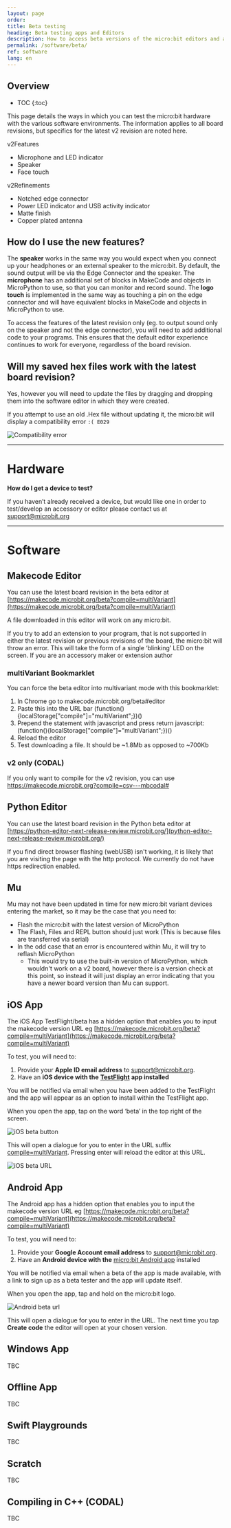 ```yaml
---
layout: page
order:
title: Beta testing
heading: Beta testing apps and Editors  
description: How to access beta versions of the micro:bit editors and apps
permalink: /software/beta/
ref: software
lang: en
---
```

## Overview

* TOC
{:toc}

This page details the ways in which you can test the micro:bit hardware with the various software environments.
The information applies to all board revisions, but specifics for the latest <span class="v2">v2</span> revision are noted here.

<span class="v2">v2</span>Features

- Microphone and LED indicator
- Speaker
- Face touch

<span class="v2">v2</span>Refinements

- Notched edge connector
- Power LED indicator and USB activity indicator
- Matte finish
- Copper plated antenna

## How do I use the new features?

The **speaker** works in the same way you would expect when you connect up your headphones or an external speaker to the micro:bit. By default, the sound output will be via the Edge Connector and the speaker.
The **microphone** has an additional set of blocks in MakeCode and objects in MicroPython to use, so that you can monitor and record sound. 
The **logo touch** is implemented in the same way as touching a pin on the edge connector and will have equivalent blocks in MakeCode and objects in MicroPython to use.

To access the features of the latest revision only (eg. to output sound only on the speaker and not the edge connector), you will need to add additional code to your programs. This ensures that the default editor experience continues to work for everyone, regardless of the board revision.


## Will my saved hex files work with the latest board revision?

Yes, however you will need to update the files by dragging and dropping them into the software editor in which they were created.

If you attempt to use an old .Hex file without updating it, the micro:bit will display a compatibility error `:( E029`

![Compatibility error](/docs/software/assets/compat-error.gif)

----------
# Hardware

**How do I get a device to test?**

If you haven’t already received a device, but would like one in order to test/develop an accessory or editor please contact us at [support@microbit.org](mailto:support@microbit.org?subject=Request%20for%20the%20latest%20micro%3Abit&body=Name%3A%0D%0A%0D%0AAddress%3A%0D%0A%0D%0AContact%20number%3A)

----------
# Software

## Makecode Editor

You can use the latest board revision in the beta editor at  [https://makecode.microbit.org/beta?compile=multiVariant](https://makecode.microbit.org/beta?compile=multiVariant)

A file downloaded in this editor will work on any micro:bit.

If you try to add an extension to your program, that is not supported in either the latest revision or previous revisions of the board, the micro:bit will throw an error. This will take the form of a single ‘blinking’ LED on the screen. If you are an accessory maker or extension author

### multiVariant Bookmarklet
You can force the beta editor into multivariant mode with this bookmarklet:

1. In Chrome go to makecode.microbit.org/beta#editor
2. Paste  this into the URL bar
    (function(){localStorage["compile"]="multiVariant";})()
3. Prepend the statement with javascript and press return
    javascript:(function(){localStorage["compile"]="multiVariant";})()
4. Reload the editor
5. Test downloading a file. It should be ~1.8Mb as opposed to ~700Kb

### v2 only (CODAL)
If you only want to compile for the <span class="v2">v2</span> revision, you can use https://makecode.microbit.org?compile=csv---mbcodal#

## Python Editor

You can use the latest board revision in the Python beta editor at [https://python-editor-next-release-review.microbit.org/](python-editor-next-release-review.microbit.org/)

If you find direct browser flashing (webUSB) isn't working, it is likely that you are visiting the page with the http protocol. We currently do not have https redirection enabled.

## Mu

Mu may not have been updated in time for new micro:bit variant devices entering the market, so it may be the case that you need to:

- Flash the micro:bit with the latest version of MicroPython
- The Flash, Files and REPL button should just work (This is because files are transferred via serial)
- In the odd case that an error is encountered within Mu, it will try to reflash MicroPython
    - This would try to use the built-in version of MicroPython, which wouldn't work on a v2 board, however there is a version check at this point, so instead it will just display an error indicating that you have a newer board version than Mu can support.

## iOS App

The iOS App TestFlight/beta has a hidden option that enables you to input the makecode version URL eg  [https://makecode.microbit.org/beta?compile=multiVariant](https://makecode.microbit.org/beta?compile=multiVariant)

To test, you will need to:

1. Provide your **Apple ID email address** to support@microbit.org.
2. Have an **iOS device with the** [**TestFlight**](https://testflight.apple.com/) **app installed**

You will be notified via email when you have been added to the TestFlight and the app will appear as an option to install within the TestFlight app.

When you open the app, tap on the word ‘beta’ in the top right of the screen. 

![iOS beta button](/docs/software/assets/ios-beta-button.png)

This will open a dialogue for you to enter in the URL suffix [compile=multiVariant](https://makecode.microbit.org/beta?compile=multiVariant). Pressing enter will reload the editor at this URL.

![iOS beta URL](/docs/software/assets/ios-beta-url.png)

## Android App

The Android app has a hidden option that enables you to input the makecode version URL eg  [https://makecode.microbit.org/beta?compile=multiVariant](https://makecode.microbit.org/beta?compile=multiVariant)

To test, you will need to:

1. Provide your **Google Account email address** to support@microbit.org.
2. Have an **Android device with the** [micro:bit Android app](https://play.google.com/store/apps/details?id=com.samsung.microbit) installed

You will be notified via email when a beta of the app is made available, with a link to sign up as a beta tester and the app will update itself.

When you open the app, tap and hold on the micro:bit logo.

![Android beta url](/docs/software/assets/android-beta-url.png)

This will open a dialogue for you to enter in the URL. The next time you tap **Create code** the editor will open at your chosen version.

## Windows App

TBC

## Offline App

TBC

## Swift Playgrounds

TBC


## Scratch

TBC


## Compiling in C++ (CODAL)

TBC
